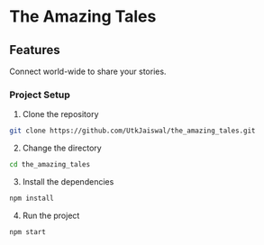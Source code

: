 # The Amazing Tales


## Features

Connect world-wide to share your stories.


### Project Setup

1. Clone the repository

```bash
git clone https://github.com/UtkJaiswal/the_amazing_tales.git
```

2. Change the directory

```bash
cd the_amazing_tales
```

3. Install the dependencies

```bash
npm install
```

4. Run the project

```bash
npm start
```